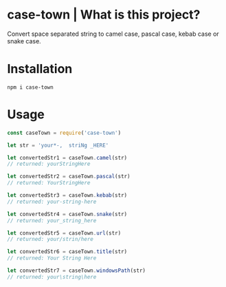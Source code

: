 # case-town | What is this project?

Convert space separated string to camel case, pascal case, kebab case or snake case.

# Installation

```
npm i case-town
```

# Usage

```javascript
const caseTown = require('case-town')

let str = 'your*-,  striNg _HERE'

let convertedStr1 = caseTown.camel(str)
// returned: yourStringHere

let convertedStr2 = caseTown.pascal(str)
// returned: YourStringHere

let convertedStr3 = caseTown.kebab(str)
// returned: your-string-here

let convertedStr4 = caseTown.snake(str)
// returned: your_string_here

let convertedStr5 = caseTown.url(str)
// returned: your/strin/here

let convertedStr6 = caseTown.title(str)
// returned: Your String Here

let convertedStr7 = caseTown.windowsPath(str)
// returned: your\string\here
```
